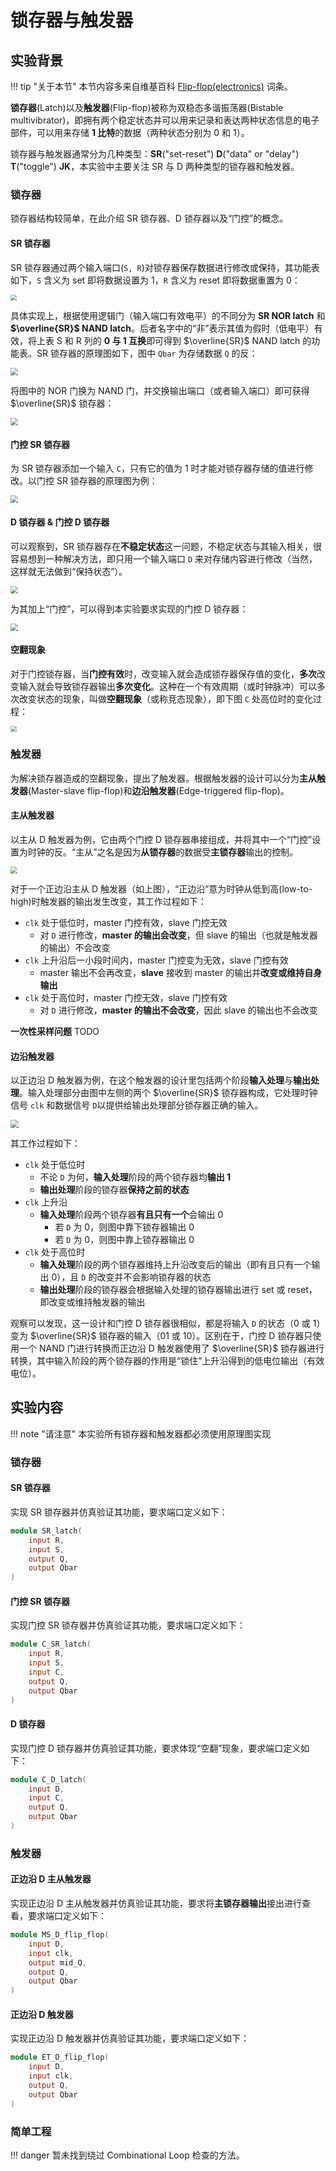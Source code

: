 # 锁存器与触发器

## 实验背景

!!! tip "关于本节"
    本节内容多来自维基百科 [Flip-flop(electronics)](https://en.wikipedia.org/wiki/Flip-flop_(electronics)) 词条。

**锁存器**(Latch)以及**触发器**(Flip-flop)被称为双稳态多谐振荡器(Bistable multivibrator)，即拥有两个稳定状态并可以用来记录和表达两种状态信息的电子部件，可以用来存储 **1 比特**的数据（两种状态分别为 0 和 1）。

锁存器与触发器通常分为几种类型：**SR**("set-reset") **D**("data" or "delay") **T**("toggle") **JK**，本实验中主要关注 SR 与 D 两种类型的锁存器和触发器。

### 锁存器

锁存器结构较简单，在此介绍 SR 锁存器、D 锁存器以及“门控”的概念。

#### SR 锁存器

SR 锁存器通过两个输入端口(`S, R`)对锁存器保存数据进行修改或保持，其功能表如下，`S` 含义为 set 即将数据设置为 1，`R` 含义为 reset 即将数据重置为 0：

<img src="../pic/sr-latch-truth-table.png" style="display: block; margin: 0 auto; zoom:60%">

具体实现上，根据使用逻辑门（输入端口有效电平）的不同分为 **SR NOR latch** 和 **$\overline{SR}$ NAND latch**。后者名字中的“非”表示其值为假时（低电平）有效，将上表 S 和 R 列的 **0 与 1 互换**即可得到 $\overline{SR}$ NAND latch 的功能表。SR 锁存器的原理图如下，图中 `Qbar` 为存储数据 `Q` 的反：

<img src="../pic/circuit-sr-latch.png" style="zoom: 75%">

将图中的 NOR 门换为 NAND 门，并交换输出端口（或者输入端口）即可获得 $\overline{SR}$ 锁存器：

<img src="../pic/circuit-snrn-latch.png" style="zoom: 75%">

#### 门控 SR 锁存器

为 SR 锁存器添加一个输入 `C`，只有它的值为 1 时才能对锁存器存储的值进行修改。以门控 SR 锁存器的原理图为例：

<img src="../pic/circuit-csr-latch.png" style="zoom: 75%">

#### D 锁存器 & 门控 D 锁存器

可以观察到，SR 锁存器存在**不稳定状态**这一问题，不稳定状态与其输入相关，很容易想到一种解决方法，即只用一个输入端口 `D` 来对存储内容进行修改（当然，这样就无法做到“保持状态”）。

<img src="../pic/circuit-d-latch.png" style="zoom: 75%">

为其加上“门控”，可以得到本实验要求实现的门控 D 锁存器：

<img src="../pic/circuit-cd-latch.png" style="zoom: 75%">

#### 空翻现象

对于门控锁存器，当**门控有效**时，改变输入就会造成锁存器保存值的变化，**多次**改变输入就会导致锁存器输出**多次变化**。这种在一个有效周期（或时钟脉冲）可以多次改变状态的现象，叫做**空翻现象**（或称竞态现象），即下图 `C` 处高位时的变化过程：

<img src="../pic/hazard.png" style="display: block; margin: 0 auto; zoom:60%">

### 触发器

为解决锁存器造成的空翻现象，提出了触发器。根据触发器的设计可以分为**主从触发器**(Master-slave flip-flop)和**边沿触发器**(Edge-triggered flip-flop)。

#### 主从触发器

以主从 D 触发器为例，它由两个门控 D 锁存器串接组成，并将其中一个“门控”设置为时钟的反。“主从”之名是因为**从锁存器**的数据受**主锁存器**输出的控制。

<img src="../pic/circuit-ms-d-ff.png" style="zoom: 70%">

对于一个正边沿主从 D 触发器（如上图），“正边沿”意为时钟从低到高(low-to-high)时触发器的输出发生改变，其工作过程如下：

* `clk` 处于低位时，master 门控有效，slave 门控无效
    * 对 `D` 进行修改，**master 的输出会改变**，但 slave 的输出（也就是触发器的输出）不会改变
* `clk` 上升沿后一小段时间内，master 门控变为无效，slave 门控有效
    * master 输出不会再改变，**slave** 接收到 master 的输出并**改变或维持自身输出**
* `clk` 处于高位时，master 门控无效，slave 门控有效
    * 对 `D` 进行修改，**master 的输出不会改变**，因此 slave 的输出也不会改变

**一次性采样问题** TODO

#### 边沿触发器

以正边沿 D 触发器为例，在这个触发器的设计里包括两个阶段**输入处理**与**输出处理**。输入处理部分由图中左侧的两个 $\overline{SR}$ 锁存器构成，它处理时钟信号 `clk` 和数据信号 `D`以提供给输出处理部分锁存器正确的输入。

<img src="../pic/circuit-et-d-ff.png" style="zoom: 80%">

其工作过程如下：

* `clk` 处于低位时
    * 不论 `D` 为何，**输入处理**阶段的两个锁存器均**输出 1**
    * **输出处理**阶段的锁存器**保持之前的状态**
* `clk` 上升沿
    * **输入处理**阶段两个锁存器**有且只有一个**会输出 0
        * 若 `D` 为 0，则图中靠下锁存器输出 0
        * 若 `D` 为 0，则图中靠上锁存器输出 0
* `clk` 处于高位时
    * **输入处理**阶段的两个锁存器维持上升沿改变后的输出（即有且只有一个输出 0），且 `D` 的改变并不会影响锁存器的状态
    * **输出处理**阶段的锁存器会根据输入处理的锁存器输出进行 set 或 reset，即改变或维持触发器的输出

观察可以发现，这一设计和门控 D 锁存器很相似，都是将输入 `D` 的状态（0 或 1）变为 $\overline{SR}$ 锁存器的输入（01 或 10）。区别在于，门控 D 锁存器只使用一个 NAND 门进行转换而正边沿 D 触发器使用了 $\overline{SR}$ 锁存器进行转换，其中输入阶段的两个锁存器的作用是“锁住”上升沿得到的低电位输出（有效电位）。

## 实验内容

!!! note "请注意"
    本实验所有锁存器和触发器都必须使用原理图实现

### 锁存器

#### SR 锁存器

实现 SR 锁存器并仿真验证其功能，要求端口定义如下：

```verilog linenums="1"
module SR_latch(
    input R,
    input S,
    output Q,
    output Qbar
)
```

#### 门控 SR 锁存器

实现门控 SR 锁存器并仿真验证其功能，要求端口定义如下：

```verilog linenums="1"
module C_SR_latch(
    input R,
    input S,
    input C,
    output Q,
    output Qbar
)
```

#### D 锁存器

实现门控 D 锁存器并仿真验证其功能，要求体现“空翻”现象，要求端口定义如下：

```verilog linenums="1"
module C_D_latch(
    input D,
    input C,
    output Q,
    output Qbar
)
```

### 触发器

#### 正边沿 D 主从触发器

实现正边沿 D 主从触发器并仿真验证其功能，要求将**主锁存器输出**接出进行查看，要求端口定义如下：

```verilog linenums="1"
module MS_D_flip_flop(
    input D,
    input clk,
    output mid_Q,
    output Q,
    output Qbar
)
```

#### 正边沿 D 触发器

实现正边沿 D 触发器并仿真验证其功能，要求端口定义如下：

```verilog linenums="1"
module ET_D_flip_flop(
    input D,
    input clk,
    output Q,
    output Qbar
)
```

### 简单工程

!!! danger
    暂未找到绕过 Combinational Loop 检查的方法。

<!-- 使用一个简单的工程下板观察实现的几种锁存器和触发器的行为与现象。 -->

